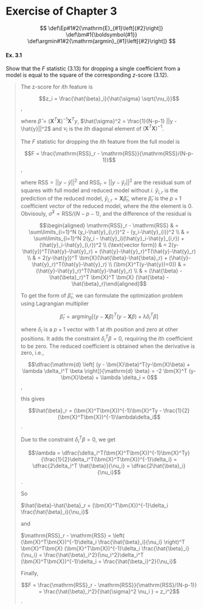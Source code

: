 # Exercise of Chapter 3

$$
\def\Ep#1#2{\mathrm{E}_{#1}\left[{#2}\right]}
\def\bm#1{\boldsymbol{#1}}
\def\argmin#1#2{\mathrm{argmin}_{#1}\left[{#2}\right]}
$$

#### Ex. 3.1
Show that the $F$ statistic (3.13) for dropping a single coefficient from a model is equal to the square of the corresponding $z$-score (3.12).

> The z-score for $i$th feature is 
>
> $$z_i = \frac{\hat{\beta}_i}{\hat{\sigma} \sqrt{\nu_i}}$$,
>
> where $\hat{\beta} = (\bm{X}^T\bm{X})^{-1}\bm{X}^T y$, $\hat{\sigma}^2 = \frac{1}{N-p-1} ||y - \hat{y}||^2$ and $\nu_i$ is the $i$th diagonal element of $(\bm{X}^T\bm{X})^{-1}$.
>
> The $F$ statistic for dropping the $i$th feature from the full model is
>
> $$F = \frac{\mathrm{RSS}_r - \mathrm{RSS}}{\mathrm{RSS}/(N-p-1)}$$,
>
> where $\mathrm{RSS} = ||y - \hat{y}||^2$ and $\mathrm{RSS}_r = ||y - \hat{y}_r||^2$ are the residual sum of squares with full model and reduced model without $i$. $\hat{y}_{i,r}$ is the prediction of the reduced model, $\hat{y}_{i,r} = \bm{X} \hat{\beta}_r$, where $\hat{\beta}_r$ is the $p+1$ coefficient vector of the reduced model, where the $i$the element is 0. Obvisouly, $\hat{\sigma}^2 = \mathrm{RSS}/(N-p-1)$, and the difference of the residual is
>
> $$\begin{aligned} \mathrm{RSS}_r - \mathrm{RSS} & = \sum\limits_{i=1}^N (y_i-\hat{y}_{i,r})^2 - (y_i-\hat{y}_{i})^2 \\ & = \sum\limits_{i=1}^N 2(y_i - \hat{y}_i)(\hat{y}_i-\hat{y}_{i,r}) + (\hat{y}_i-\hat{y}_{i,r})^2 \\ (\text{vector form}) & = 2(y-\hat{y})^T(\hat{y}-\hat{y}_r) + (\hat{y}-\hat{y}_r)^T(\hat{y}-\hat{y}_r) \\ & = 2(y-\hat{y})^T \bm{X}(\hat{\beta}-\hat{\beta}_r) + (\hat{y}-\hat{y}_r)^T(\hat{y}-\hat{y}_r) \\ (\bm{X}^T(y-\hat{y})=0)) & = (\hat{y}-\hat{y}_r)^T(\hat{y}-\hat{y}_r) \\ & = (\hat{\beta} -\hat{\beta}_r)^T \bm{X}^T \bm{X} (\hat{\beta} -\hat{\beta}_r)\end{aligned}$$
>
> To get the form of $\hat{\beta}_r$, we can formulate the optimization problem using Lagrangian multiplier
>
> $$\hat{\beta}_r = \mathrm{argmin}_{\beta} \left[ (y - \bm{X}\beta)^T(y-\bm{X}\beta) + \lambda \delta_i^T \beta \right]$$
>
> where $\delta_i$ is a $p+1$ vector with 1 at $i$th position and zero at other positions. It adds the constraint $\delta_i^T \beta = 0$, requiring the $i$th coefficient to be zero. The reduced coefficient is obtained when the derivative is zero, i.e., 
>
> $$\dfrac{\mathrm{d} \left[ (y - \bm{X}\beta)^T(y-\bm{X}\beta) + \lambda \delta_i^T \beta \right]}{\mathrm{d} \beta} = -2 \bm{X}^T (y-\bm{X}\beta) + \lambda \delta_i = 0$$,
>
> this gives
>
> $$\hat{\beta}_r = (\bm{X}^T\bm{X})^{-1}\bm{X}^Ty - \frac{1}{2}(\bm{X}^T\bm{X})^{-1}\lambda\delta_i$$. 
>
> Due to the constraint $\delta_i^T \beta = 0$, we get ​
>
> $$\lambda = \dfrac{\delta_i^T(\bm{X}^T\bm{X})^{-1}\bm{X}^Ty}{\frac{1}{2}\delta_i^T(\bm{X}^T\bm{X})^{-1}\delta_i} = \dfrac{2\delta_i^T \hat{\beta}}{\nu_i} = \dfrac{2\hat{\beta}_i}{\nu_i}$$.
>
> So
>
> $\hat{\beta}-\hat{\beta}_r = (\bm{X}^T\bm{X})^{-1}\delta_i \frac{\hat{\beta}_i}{\nu_i}$
>
> and
>
> $\mathrm{RSS}_r - \mathrm{RSS} = \left( (\bm{X}^T\bm{X})^{-1}\delta_i \frac{\hat{\beta}_i}{\nu_i} \right)^T \bm{X}^T\bm{X} (\bm{X}^T\bm{X})^{-1}\delta_i \frac{\hat{\beta}_i}{\nu_i} = \frac{\hat{\beta}_i^2}{\nu_i^2}\delta_i^T (\bm{X}^T\bm{X})^{-1}\delta_i = \frac{\hat{\beta_i}^2}{\nu_i}$
>
> Finally,
>
> $$F =  \frac{\mathrm{RSS}_r - \mathrm{RSS}}{\mathrm{RSS}/(N-p-1)} = \frac{\hat{\beta}_i^2}{\hat{\sigma}^2 \nu_i } = z_i^2$$.



